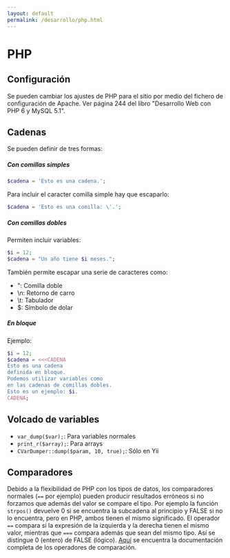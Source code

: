```yaml
---
layout: default
permalink: /desarrollo/php.html
---
```


# PHP

## Configuración

Se pueden cambiar los ajustes de PHP para el sitio por medio del fichero de configuración de Apache. Ver página 244 del libro "Desarrollo Web con PHP 6 y MySQL 5.1".

## Cadenas

Se pueden definir de tres formas:
##### Con comillas simples

```php
$cadena = 'Esto es una cadena.';
```

Para incluir el caracter comilla simple hay que escaparlo:

```php
$cadena = 'Esto es una comilla: \'.';
```

##### Con comillas dobles

Permiten incluir variables:

```php
$i = 12;
$cadena = "Un año tiene $i meses.";
```

También permite escapar una serie de caracteres como:

*  \": Comilla doble
*  \n: Retorno de carro
*  \t: Tabulador
*  \$: Símbolo de dolar

##### En bloque

Ejemplo:

```php
$i = 12;
$cadena = <<<CADENA
Esto es una cadena
definida en bloque.
Podemos utilizar variables como
en las cadenas de comillas dobles.
Esto es un ejemplo: $i.
CADENA;
```

## Volcado de variables

*  `var_dump($var);`: Para variables normales
*  `print_r($array);`: Para arrays
*  `CVarDumper::dump($param, 10, true);`: Sólo en Yii

## Comparadores

Debido a la flexibilidad de PHP con los tipos de datos, los comparadores normales (`==` por ejemplo) pueden producir resultados erróneos si no forzamos que además del valor se compare el tipo. Por ejemplo la función `strpos()` devuelve 0 si se encuentra la subcadena al principio y FALSE si no lo encuentra, pero en PHP, ambos tienen el mismo significado. El operador `==` compara si la expresión de la izquierda y la derecha tienen el mismo valor, mientras que `===` compara además que sean del mismo tipo. Así se distingue 0 (entero) de FALSE (lógico). [Aquí](http://php.net/manual/es/language.operators.comparison.php) se encuentra la documentación completa de los operadores de comparación.
